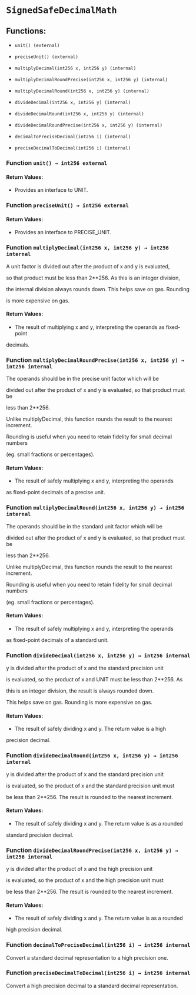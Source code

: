 # `SignedSafeDecimalMath`

## Functions:

- `unit() (external)`

- `preciseUnit() (external)`

- `multiplyDecimal(int256 x, int256 y) (internal)`

- `multiplyDecimalRoundPrecise(int256 x, int256 y) (internal)`

- `multiplyDecimalRound(int256 x, int256 y) (internal)`

- `divideDecimal(int256 x, int256 y) (internal)`

- `divideDecimalRound(int256 x, int256 y) (internal)`

- `divideDecimalRoundPrecise(int256 x, int256 y) (internal)`

- `decimalToPreciseDecimal(int256 i) (internal)`

- `preciseDecimalToDecimal(int256 i) (internal)`

### Function `unit() → int256 external`

#### Return Values:

- Provides an interface to UNIT.

### Function `preciseUnit() → int256 external`

#### Return Values:

- Provides an interface to PRECISE_UNIT.

### Function `multiplyDecimal(int256 x, int256 y) → int256 internal`

A unit factor is divided out after the product of x and y is evaluated,

so that product must be less than 2**256. As this is an integer division,

the internal division always rounds down. This helps save on gas. Rounding

is more expensive on gas.

#### Return Values:

- The result of multiplying x and y, interpreting the operands as fixed-point

decimals.

### Function `multiplyDecimalRoundPrecise(int256 x, int256 y) → int256 internal`

The operands should be in the precise unit factor which will be

divided out after the product of x and y is evaluated, so that product must be

less than 2**256.

Unlike multiplyDecimal, this function rounds the result to the nearest increment.

Rounding is useful when you need to retain fidelity for small decimal numbers

(eg. small fractions or percentages).

#### Return Values:

- The result of safely multiplying x and y, interpreting the operands

as fixed-point decimals of a precise unit.

### Function `multiplyDecimalRound(int256 x, int256 y) → int256 internal`

The operands should be in the standard unit factor which will be

divided out after the product of x and y is evaluated, so that product must be

less than 2**256.

Unlike multiplyDecimal, this function rounds the result to the nearest increment.

Rounding is useful when you need to retain fidelity for small decimal numbers

(eg. small fractions or percentages).

#### Return Values:

- The result of safely multiplying x and y, interpreting the operands

as fixed-point decimals of a standard unit.

### Function `divideDecimal(int256 x, int256 y) → int256 internal`

y is divided after the product of x and the standard precision unit

is evaluated, so the product of x and UNIT must be less than 2**256. As

this is an integer division, the result is always rounded down.

This helps save on gas. Rounding is more expensive on gas.

#### Return Values:

- The result of safely dividing x and y. The return value is a high

precision decimal.

### Function `divideDecimalRound(int256 x, int256 y) → int256 internal`

y is divided after the product of x and the standard precision unit

is evaluated, so the product of x and the standard precision unit must

be less than 2**256. The result is rounded to the nearest increment.

#### Return Values:

- The result of safely dividing x and y. The return value is as a rounded

standard precision decimal.

### Function `divideDecimalRoundPrecise(int256 x, int256 y) → int256 internal`

y is divided after the product of x and the high precision unit

is evaluated, so the product of x and the high precision unit must

be less than 2**256. The result is rounded to the nearest increment.

#### Return Values:

- The result of safely dividing x and y. The return value is as a rounded

high precision decimal.

### Function `decimalToPreciseDecimal(int256 i) → int256 internal`

Convert a standard decimal representation to a high precision one.

### Function `preciseDecimalToDecimal(int256 i) → int256 internal`

Convert a high precision decimal to a standard decimal representation.
